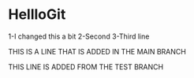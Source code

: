 # HellloGit
1-I changed this a bit
2-Second
3-Third line


THIS IS A LINE THAT IS ADDED IN THE MAIN BRANCH

THIS LINE IS ADDED FROM THE TEST BRANCH